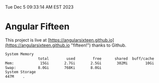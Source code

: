 Tue Dec  5 09:33:14 AM EST 2023

# Angular Fifteen


This project is live at [https://angularsixteen.github.io](https://angularsixteen.github.io "fifteen!") thanks to Github.

```bash
System Memory
               total        used        free      shared  buff/cache   available
Mem:            15Gi       2.7Gi       2.5Gi       302Mi        10Gi        12Gi
Swap:          8.0Gi       768Ki       8.0Gi
System Storage
447M	.
```
